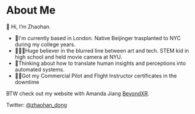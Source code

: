 <!---
zhaohan-dong/zhaohan-dong is a ✨ special ✨ repository because its `README.md` (this file) appears on your GitHub profile.
You can click the Preview link to take a look at your changes.
--->
# About Me
👋 Hi, I’m Zhaohan.

<ul>
  <li>📍I'm currently based in London. Native Beijinger trasplanted to NYC during my college years.</li>
  <li>🎥👨‍🔬Huge believer in the blurred line between art and tech. STEM kid in high school and held movie camera at NYU.</li>
  <li>🤔Thinking about how to translate human insights and perceptions into automated systems.</li>
  <li>👨‍✈️Got my Commercial Pilot and Flight Instructor certificates in the downtime</li>
</ul>

BTW check out my website with Amanda Jiang [BeyondXR](https://beyondxr.business/).

Twitter: [@zhaohan_dong](https://twitter.com/zhaohan_dong)
